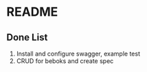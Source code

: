# README

## Done List
1. Install and configure swagger, example test
2. CRUD for beboks and create spec
